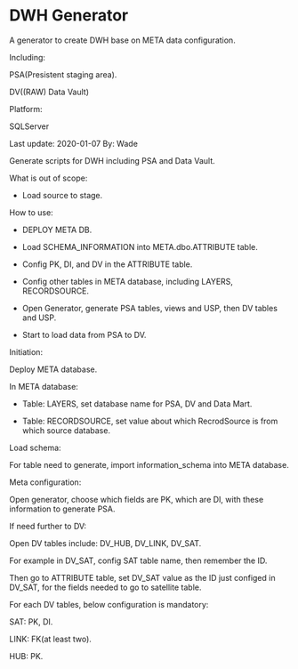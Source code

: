 # DWH Generator
A generator to create DWH base on META data configuration.

Including:

PSA(Presistent staging area).

DV((RAW) Data Vault)


Platform:

SQLServer

Last update: 2020-01-07
By: Wade

Generate scripts for DWH including PSA and Data Vault.



What is out of scope:
- Load source to stage. 



How to use:

- DEPLOY META DB.

- Load SCHEMA_INFORMATION into META.dbo.ATTRIBUTE table.

- Config PK, DI, and DV in the ATTRIBUTE table.

- Config other tables in META database, including LAYERS, RECORDSOURCE.

- Open Generator, generate PSA tables, views and USP, then DV tables and USP.

- Start to load data from PSA to DV.


Initiation:

Deploy META database.

In META database:

- Table: LAYERS, set database name for PSA, DV and Data Mart.
  
- Table: RECORDSOURCE, set value about which RecrodSource is from which source database.
  

Load schema:

For table need to generate, import information_schema into META database.


Meta configuration:

Open generator, choose which fields are PK, which are DI, with these information to generate PSA.


If need further to DV:

Open DV tables include: DV_HUB, DV_LINK, DV_SAT.

For example in DV_SAT, config SAT table name, then remember the ID.

Then go to ATTRIBUTE table, set DV_SAT value as the ID just configed in DV_SAT, for the fields needed to go to satellite table.

For each DV tables, below configuration is mandatory:

SAT: PK, DI.

LINK: FK(at least two).

HUB: PK. 

